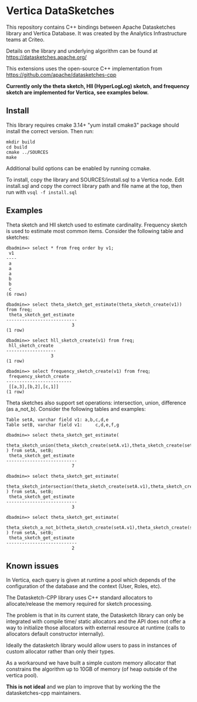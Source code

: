 # Vertica DataSketches
This repository contains C++ bindings between Apache Datasketches library and Vertica Database. It was created by the Analytics Infrastructure teams at Criteo.

Details on the library and underlying algorithm can be found at https://datasketches.apache.org/

This extensions uses the open-source C++ implementation from https://github.com/apache/datasketches-cpp

**Currently only the theta sketch, Hll (HyperLogLog) sketch, and frequency sketch are implemented for Vertica, see examples below.**

## Install
This library requires cmake 3.14+  "yum install cmake3" package should install the correct version.  Then run:

```
mkdir build
cd build
cmake ../SOURCES
make
```

Additional build options can be enabled by running ccmake.

To install, copy the library and SOURCES/install.sql to a Vertica node.  Edit install.sql and copy the correct library path and file name at the top, then run with `vsql -f install.sql`

## Examples
Theta sketch and Hll sketch used to estimate cardinality.  Frequency sketch is used to estimate most common items.  Consider the following table and sketches:
```
dbadmin=> select * from freq order by v1;
 v1
----
 a
 a
 a
 b
 b
 c
(6 rows)

dbadmin=> select theta_sketch_get_estimate(theta_sketch_create(v1)) from freq;
 theta_sketch_get_estimate
---------------------------
                         3
(1 row)

dbadmin=> select hll_sketch_create(v1) from freq;
 hll_sketch_create
-------------------
                 3
(1 row)

dbadmin=> select frequency_sketch_create(v1) from freq;
 frequency_sketch_create
-------------------------
 [[a,3],[b,2],[c,1]]
(1 row)
```
Theta sketches also support set operations: intersection, union, difference (as a_not_b).  Consider the following tables and examples:  
```
Table setA, varchar field v1: a,b,c,d,e
Table setB, varchar field v1:     c,d,e,f,g

dbadmin=> select theta_sketch_get_estimate(
    theta_sketch_union(theta_sketch_create(setA.v1),theta_sketch_create(setB.v1))
) from setA, setB;
 theta_sketch_get_estimate
---------------------------
                         7
                         
dbadmin=> select theta_sketch_get_estimate(
    theta_sketch_intersection(theta_sketch_create(setA.v1),theta_sketch_create(setB.v1))
) from setA, setB;
 theta_sketch_get_estimate
---------------------------
                         3
                         
dbadmin=> select theta_sketch_get_estimate(
    theta_sketch_a_not_b(theta_sketch_create(setA.v1),theta_sketch_create(setB.v1))
) from setA, setB;
 theta_sketch_get_estimate
---------------------------
                         2
```
## Known issues
In Vertica, each query is given at runtime a pool which depends of the configuration of the database and the context (User, Roles, etc).

The Datasketch-CPP library uses C++ standard allocators to allocate/release the memory required for sketch processing.

The problem is that in its current state, the Datasketch library can only be integrated with compile time/ static allocators and the API does not offer a way to initialize those allocators with external resource at runtime (calls to allocators default constructor internally).

Ideally the datasketch library would allow users to pass in instances of custom allocator rather than only their types.

As a workaround we have built a simple custom memory allocator that constrains the algorithm up to 10GB of memory (of heap outside of the vertica pool).

**This is not ideal** and we plan to improve that by working the the datasketches-cpp maintainers.
